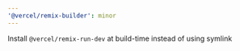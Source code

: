 ```yaml
---
'@vercel/remix-builder': minor
---
```


Install `@vercel/remix-run-dev` at build-time instead of using symlink
